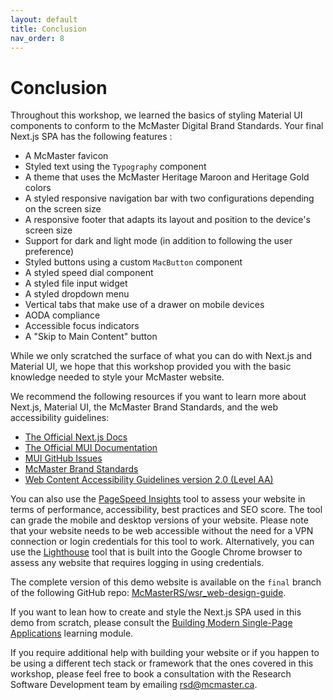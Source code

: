 ```yaml
---
layout: default
title: Conclusion
nav_order: 8
---
```


# Conclusion

Throughout this workshop, we learned the basics of styling Material UI components to conform to the McMaster Digital Brand Standards. Your final Next.js SPA has the following features :
- A McMaster favicon
- Styled text using the `Typography` component
- A theme that uses the McMaster Heritage Maroon and Heritage Gold colors
- A styled responsive navigation bar with two configurations depending on the screen size
- A responsive footer that adapts its layout and position to the device's screen size
- Support for dark and light mode (in addition to following the user preference)
- Styled buttons using a custom `MacButton` component
- A styled speed dial component
- A styled file input widget
- A styled dropdown menu
- Vertical tabs that make use of a drawer on mobile devices
- AODA compliance
- Accessible focus indicators
- A "Skip to Main Content" button

While we only scratched the surface of what you can do with Next.js and Material UI, we hope that this workshop provided you with the basic knowledge needed to style your McMaster website. 

We recommend the following resources if you want to learn more about Next.js, Material UI, the McMaster Brand Standards, and the web accessibility guidelines:
- [The Official Next.js Docs](https://nextjs.org/docs)
- [The Official MUI Documentation](https://mui.com/material-ui/getting-started/overview/)
- [MUI GitHub Issues](https://github.com/mui/material-ui/issues)
- [McMaster Brand Standards](https://brand.mcmaster.ca/)
- [Web Content Accessibility Guidelines version 2.0 (Level AA)](https://www.w3.org/WAI/WCAG21/quickref/)

You can also use the [PageSpeed Insights](https://pagespeed.web.dev/) tool to assess your website in terms of performance, accessibility, best practices and SEO score. The tool can grade the mobile and desktop versions of your website. Please note that your website needs to be web accessible without the need for a VPN connection or login credentials for this tool to work. Alternatively, you can use the [Lighthouse](https://developer.chrome.com/docs/lighthouse/overview/) tool that is built into the Google Chrome browser to assess any website that requires logging in using credentials.

The complete version of this demo website is available on the `final` branch of the following GitHub repo: [McMasterRS/wsr_web-design-guide](https://github.com/McMasterRS/wsr_web-design-guide).

If you want to lean how to create and style the Next.js SPA used in this demo from scratch, please consult the [Building Modern Single-Page Applications](https://mcmasterrs.github.io/lm_mac-branding) learning module. 

If you require additional help with building your website or if you happen to be using a different tech stack or framework that the ones covered in this workshop, please feel free to book a consultation with the Research Software Development team by emailing [rsd@mcmaster.ca](mailto:rsd@mcmaster.ca).
